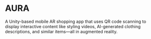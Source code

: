 # AURA
A Unity-based mobile AR shopping app that uses QR code scanning to display interactive content like styling videos, AI-generated clothing descriptions, and similar items—all in augmented reality.
